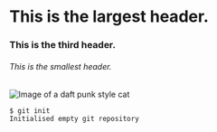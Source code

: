# This is the largest header.
### This is the third header.
###### This is the smallest header.

![Image of a daft punk style cat](https://octodex.github.com/images/daftpunktocat-thomas.gif)

```
$ git init
Initialised empty git repository
```
